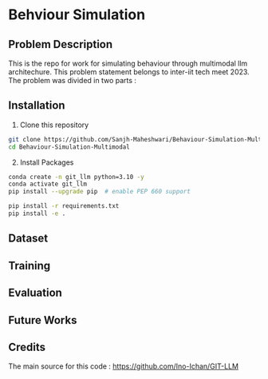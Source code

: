 # Behviour Simulation  

## Problem Description 
This is the repo for work for simulating behaviour through multimodal llm architechure. This problem statement belongs to inter-iit tech meet 2023. The problem was divided in two parts : 

## Installation  
1. Clone this repository
```bash
git clone https://github.com/Sanjh-Maheshwari/Behaviour-Simulation-Multimodal
cd Behaviour-Simulation-Multimodal
```

2. Install Packages
```bash
conda create -n git_llm python=3.10 -y
conda activate git_llm
pip install --upgrade pip  # enable PEP 660 support

pip install -r requirements.txt
pip install -e .
```
## Dataset  

## Training  

## Evaluation  

## Future Works  

## Credits  
The main source for this code : https://github.com/Ino-Ichan/GIT-LLM
